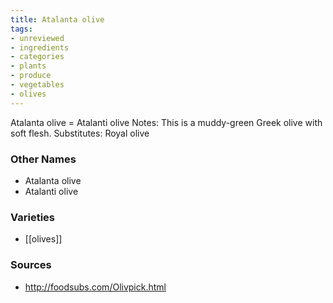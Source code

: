 ```yaml
---
title: Atalanta olive
tags:
- unreviewed
- ingredients
- categories
- plants
- produce
- vegetables
- olives
---
```

Atalanta olive = Atalanti olive Notes: This is a muddy-green Greek olive with soft flesh. Substitutes: Royal olive

### Other Names

* Atalanta olive
* Atalanti olive

### Varieties

* [[olives]]

### Sources
* http://foodsubs.com/Olivpick.html
